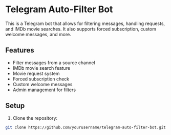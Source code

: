 # Telegram Auto-Filter Bot

This is a Telegram bot that allows for filtering messages, handling requests, and IMDb movie searches. It also supports forced subscription, custom welcome messages, and more.

## Features

- Filter messages from a source channel
- IMDb movie search feature
- Movie request system
- Forced subscription check
- Custom welcome messages
- Admin management for filters

## Setup

1. Clone the repository:

```bash
git clone https://github.com/yourusername/telegram-auto-filter-bot.git
